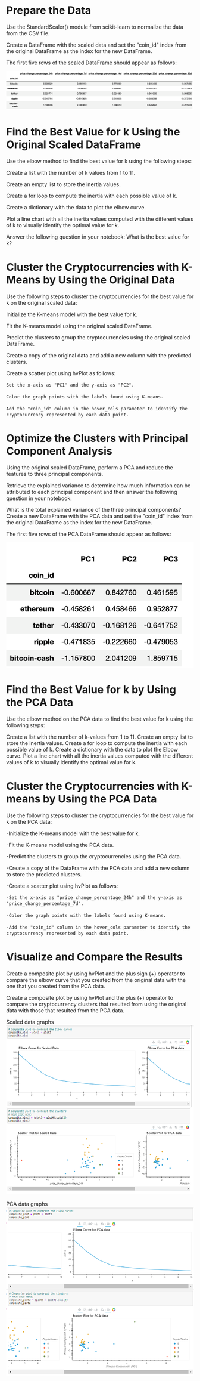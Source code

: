 # Prepare the Data

Use the StandardScaler() module from scikit-learn to normalize the data from the CSV file.


Create a DataFrame with the scaled data and set the "coin_id" index from the original DataFrame as the index for the new DataFrame.

The first five rows of the scaled DataFrame should appear as follows:

![Alt text](image-7.png)


# Find the Best Value for k Using the Original Scaled DataFrame

Use the elbow method to find the best value for k using the following steps:

Create a list with the number of k values from 1 to 11.

Create an empty list to store the inertia values.

Create a for loop to compute the inertia with each possible value of k.

Create a dictionary with the data to plot the elbow curve.

Plot a line chart with all the inertia values computed with the different values of k to visually identify the optimal value for k.

Answer the following question in your notebook: What is the best value for k?

# Cluster the Cryptocurrencies with K-Means by Using the Original Data 

Use the following steps to cluster the cryptocurrencies for the best value for k on the original scaled data:

Initialize the K-means model with the best value for k.

Fit the K-means model using the original scaled DataFrame.

Predict the clusters to group the cryptocurrencies using the original scaled DataFrame.

Create a copy of the original data and add a new column with the predicted clusters.

Create a scatter plot using hvPlot as follows:

    Set the x-axis as "PC1" and the y-axis as "PC2".

    Color the graph points with the labels found using K-means.

    Add the "coin_id" column in the hover_cols parameter to identify the cryptocurrency represented by each data point.

# Optimize the Clusters with Principal Component Analysis

Using the original scaled DataFrame, perform a PCA and reduce the features to three principal components.

Retrieve the explained variance to determine how much information can be attributed to each principal component and then answer the following question in your notebook:

What is the total explained variance of the three principal components?
Create a new DataFrame with the PCA data and set the "coin_id" index from the original DataFrame as the index for the new DataFrame.

The first five rows of the PCA DataFrame should appear as follows:

![Alt text](image-8.png)

# Find the Best Value for k by Using the PCA Data

Use the elbow method on the PCA data to find the best value for k using the following steps:

Create a list with the number of k-values from 1 to 11.
Create an empty list to store the inertia values.
Create a for loop to compute the inertia with each possible value of k.
Create a dictionary with the data to plot the Elbow curve.
Plot a line chart with all the inertia values computed with the different values of k to visually identify the optimal value for k.

# Cluster the Cryptocurrencies with K-means by Using the PCA Data 

Use the following steps to cluster the cryptocurrencies for the best value for k on the PCA data:

-Initialize the K-means model with the best value for k.

-Fit the K-means model using the PCA data.

-Predict the clusters to group the cryptocurrencies using the PCA data.

-Create a copy of the DataFrame with the PCA data and add a new column to store the predicted clusters.

-Create a scatter plot using hvPlot as follows:

    -Set the x-axis as "price_change_percentage_24h" and the y-axis as "price_change_percentage_7d".

    -Color the graph points with the labels found using K-means.

    -Add the "coin_id" column in the hover_cols parameter to identify the cryptocurrency represented by each data point.

# Visualize and Compare the Results

Create a composite plot by using hvPlot and the plus sign (+) operator to compare the elbow curve that you created from the original data with the one that you created from the PCA data. 

Create a composite plot by using hvPlot and the plus (+) operator to compare the cryptocurrency clusters that resulted from using the original data with those that resulted from the PCA data. 


Scaled data graphs
![Alt text](image-9.png)

PCA data graphs
![Alt text](image-10.png)






